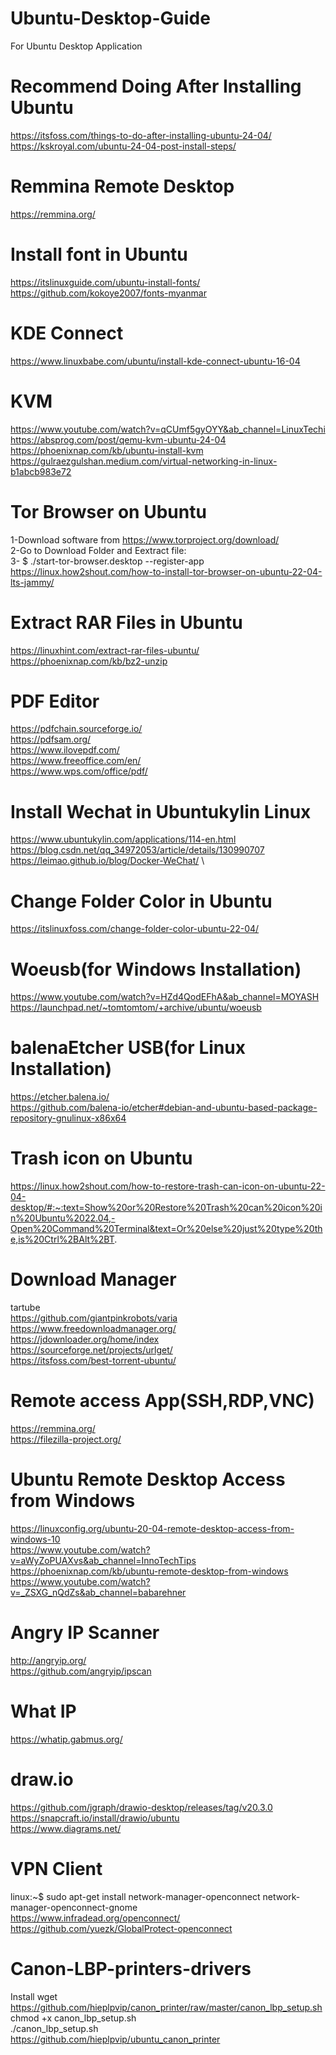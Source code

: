 # Ubuntu-Desktop-Guide
For Ubuntu Desktop Application

# Recommend Doing After Installing Ubuntu
https://itsfoss.com/things-to-do-after-installing-ubuntu-24-04/ \
https://kskroyal.com/ubuntu-24-04-post-install-steps/

# Remmina Remote Desktop
https://remmina.org/

# Install font in Ubuntu
https://itslinuxguide.com/ubuntu-install-fonts/ \
https://github.com/kokoye2007/fonts-myanmar

# KDE Connect
https://www.linuxbabe.com/ubuntu/install-kde-connect-ubuntu-16-04

# KVM
https://www.youtube.com/watch?v=qCUmf5gyOYY&ab_channel=LinuxTechi \
https://absprog.com/post/qemu-kvm-ubuntu-24-04 \
https://phoenixnap.com/kb/ubuntu-install-kvm \
https://gulraezgulshan.medium.com/virtual-networking-in-linux-b1abcb983e72

# Tor Browser on Ubuntu
1-Download software from https://www.torproject.org/download/ \
2-Go to Download Folder and Eextract file: \
3- $ ./start-tor-browser.desktop --register-app \
https://linux.how2shout.com/how-to-install-tor-browser-on-ubuntu-22-04-lts-jammy/

# Extract RAR Files in Ubuntu
https://linuxhint.com/extract-rar-files-ubuntu/ \
https://phoenixnap.com/kb/bz2-unzip

# PDF Editor
https://pdfchain.sourceforge.io/ \
https://pdfsam.org/ \
https://www.ilovepdf.com/ \
https://www.freeoffice.com/en/ \
https://www.wps.com/office/pdf/

# Install Wechat in Ubuntukylin Linux
https://www.ubuntukylin.com/applications/114-en.html \
https://blog.csdn.net/qq_34972053/article/details/130990707 \
https://leimao.github.io/blog/Docker-WeChat/ \

# Change Folder Color in Ubuntu
https://itslinuxfoss.com/change-folder-color-ubuntu-22-04/

# Woeusb(for Windows Installation)
https://www.youtube.com/watch?v=HZd4QodEFhA&ab_channel=MOYASH \
https://launchpad.net/~tomtomtom/+archive/ubuntu/woeusb

# balenaEtcher USB(for Linux Installation)
https://etcher.balena.io/ \
https://github.com/balena-io/etcher#debian-and-ubuntu-based-package-repository-gnulinux-x86x64

# Trash icon on Ubuntu
https://linux.how2shout.com/how-to-restore-trash-can-icon-on-ubuntu-22-04-desktop/#:~:text=Show%20or%20Restore%20Trash%20can%20icon%20in%20Ubuntu%2022.04,-Open%20Command%20Terminal&text=Or%20else%20just%20type%20the,is%20Ctrl%2BAlt%2BT.

# Download Manager
tartube \
https://github.com/giantpinkrobots/varia \
https://www.freedownloadmanager.org/ \
https://jdownloader.org/home/index \
https://sourceforge.net/projects/urlget/ \
https://itsfoss.com/best-torrent-ubuntu/

# Remote access App(SSH,RDP,VNC)
https://remmina.org/ \
https://filezilla-project.org/

# Ubuntu Remote Desktop Access from Windows
https://linuxconfig.org/ubuntu-20-04-remote-desktop-access-from-windows-10 \
https://www.youtube.com/watch?v=aWyZoPUAXvs&ab_channel=InnoTechTips \
https://phoenixnap.com/kb/ubuntu-remote-desktop-from-windows \
https://www.youtube.com/watch?v=_ZSXG_nQdZs&ab_channel=babarehner

# Angry IP Scanner
http://angryip.org/ \
https://github.com/angryip/ipscan

# What IP
https://whatip.gabmus.org/

# draw.io
https://github.com/jgraph/drawio-desktop/releases/tag/v20.3.0 \
https://snapcraft.io/install/drawio/ubuntu \
https://www.diagrams.net/

# VPN Client
linux:~$ sudo apt-get install network-manager-openconnect network-manager-openconnect-gnome \
https://www.infradead.org/openconnect/ \
https://github.com/yuezk/GlobalProtect-openconnect

# Canon-LBP-printers-drivers
Install wget https://github.com/hieplpvip/canon_printer/raw/master/canon_lbp_setup.sh \
chmod +x canon_lbp_setup.sh \
./canon_lbp_setup.sh \
https://github.com/hieplpvip/ubuntu_canon_printer

